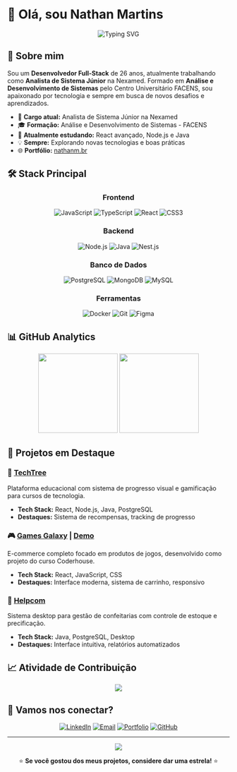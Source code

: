 # 👋 Olá, sou Nathan Martins

<div align="center">
  <img src="https://readme-typing-svg.herokuapp.com?font=Inter&weight=600&size=24&pause=1000&color=8B5CF6&center=true&vCenter=true&width=435&lines=Desenvolvedor+Full-Stack;Analista+de+Sistema+J%C3%BAnior;Apaixonado+por+Tecnologia" alt="Typing SVG" />
</div>

## 🚀 Sobre mim

Sou um **Desenvolvedor Full-Stack** de 26 anos, atualmente trabalhando como **Analista de Sistema Júnior** na Nexamed. Formado em **Análise e Desenvolvimento de Sistemas** pelo Centro Universitário FACENS, sou apaixonado por tecnologia e sempre em busca de novos desafios e aprendizados.

- 💼 **Cargo atual:** Analista de Sistema Júnior na Nexamed
- 🎓 **Formação:** Análise e Desenvolvimento de Sistemas - FACENS
- 🌱 **Atualmente estudando:** React avançado, Node.js e Java
- 💡 **Sempre:** Explorando novas tecnologias e boas práticas
- 🌐 **Portfólio:** [nathanm.br](https://nathanm.com.br)

## 🛠️ Stack Principal

<div align="center">

### Frontend
![JavaScript](https://img.shields.io/badge/JavaScript-F7DF1E?style=for-the-badge&logo=javascript&logoColor=black)
![TypeScript](https://img.shields.io/badge/TypeScript-3178C6?style=for-the-badge&logo=typescript&logoColor=white)
![React](https://img.shields.io/badge/React-61DAFB?style=for-the-badge&logo=react&logoColor=black)
![CSS3](https://img.shields.io/badge/CSS3-1572B6?style=for-the-badge&logo=css3&logoColor=white)

### Backend
![Node.js](https://img.shields.io/badge/Node.js-339933?style=for-the-badge&logo=node.js&logoColor=white)
![Java](https://img.shields.io/badge/Java-ED8B00?style=for-the-badge&logo=java&logoColor=white)
![Nest.js](https://img.shields.io/badge/Nest.js-E0234E?style=for-the-badge&logo=nestjs&logoColor=white)

### Banco de Dados
![PostgreSQL](https://img.shields.io/badge/PostgreSQL-336791?style=for-the-badge&logo=postgresql&logoColor=white)
![MongoDB](https://img.shields.io/badge/MongoDB-47A248?style=for-the-badge&logo=mongodb&logoColor=white)
![MySQL](https://img.shields.io/badge/MySQL-4479A1?style=for-the-badge&logo=mysql&logoColor=white)

### Ferramentas
![Docker](https://img.shields.io/badge/Docker-2496ED?style=for-the-badge&logo=docker&logoColor=white)
![Git](https://img.shields.io/badge/Git-F05032?style=for-the-badge&logo=git&logoColor=white)
![Figma](https://img.shields.io/badge/Figma-F24E1E?style=for-the-badge&logo=figma&logoColor=white)

</div>

## 📊 GitHub Analytics

<div align="center">
  <img height="180em" src="https://github-readme-stats.vercel.app/api?username=nathanmartinss&show_icons=true&theme=tokyonight&include_all_commits=true&count_private=true"/>
  <img height="180em" src="https://github-readme-stats.vercel.app/api/top-langs/?username=nathanmartinss&layout=compact&langs_count=8&theme=tokyonight"/>
</div>

## 🚀 Projetos em Destaque

### 🌟 [TechTree](https://github.com/ronaldothame/techtree-backend)
Plataforma educacional com sistema de progresso visual e gamificação para cursos de tecnologia.
- **Tech Stack:** React, Node.js, Java, PostgreSQL
- **Destaques:** Sistema de recompensas, tracking de progresso

### 🎮 [Games Galaxy](https://github.com/nathanmartinss/gamesGalaxy) | [Demo](https://games-galaxy.vercel.app)
E-commerce completo focado em produtos de jogos, desenvolvido como projeto do curso Coderhouse.
- **Tech Stack:** React, JavaScript, CSS
- **Destaques:** Interface moderna, sistema de carrinho, responsivo

### 🍰 [Helpcom](https://github.com/nathanmartinss/helpcom)
Sistema desktop para gestão de confeitarias com controle de estoque e precificação.
- **Tech Stack:** Java, PostgreSQL, Desktop
- **Destaques:** Interface intuitiva, relatórios automatizados

## 📈 Atividade de Contribuição

<div align="center">
  <img src="https://github-readme-activity-graph.vercel.app/graph?username=nathanmartinss&theme=tokyo-night&hide_border=true" />
</div>

## 🤝 Vamos nos conectar?

<div align="center">

[![LinkedIn](https://img.shields.io/badge/LinkedIn-0A66C2?style=for-the-badge&logo=linkedin&logoColor=white)](https://linkedin.com/in/nathanmartinss)
[![Email](https://img.shields.io/badge/Email-8B5CF6?style=for-the-badge&logo=gmail&logoColor=white)](mailto:nathanmartinss@icloud.com)
[![Portfolio](https://img.shields.io/badge/Portfólio-FF6B6B?style=for-the-badge&logo=google-chrome&logoColor=white)](https://nathanm.com.br)
[![GitHub](https://img.shields.io/badge/GitHub-181717?style=for-the-badge&logo=github&logoColor=white)](https://github.com/nathanmartinss)

</div>

---

<div align="center">
  <img src="https://komarev.com/ghpvc/?username=nathanmartinss&color=blueviolet&style=flat-square&label=Profile+Views" />
  
  ⭐ **Se você gostou dos meus projetos, considere dar uma estrela!** ⭐
</div>
